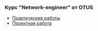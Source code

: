 ### Курс "Network-engineer" от OTUS
* [Практические работы](https://github.com/CRCL22/Network-engineer/blob/main/labs)
* [Проектная работа](https://github.com/CRCL22/Network-engineer/tree/main/final)
